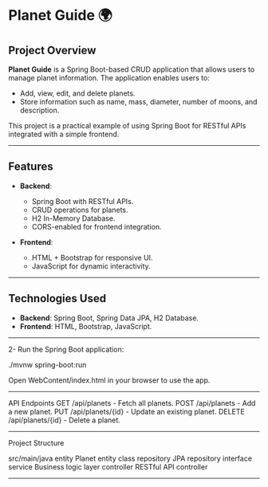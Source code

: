 # Planet Guide 🌍

## Project Overview
**Planet Guide** is a Spring Boot-based CRUD application that allows users to manage planet information. The application enables users to:
- Add, view, edit, and delete planets.
- Store information such as name, mass, diameter, number of moons, and description.

This project is a practical example of using Spring Boot for RESTful APIs integrated with a simple frontend.

---

## Features
- **Backend**:
  - Spring Boot with RESTful APIs.
  - CRUD operations for planets.
  - H2 In-Memory Database.
  - CORS-enabled for frontend integration.

- **Frontend**:
  - HTML + Bootstrap for responsive UI.
  - JavaScript for dynamic interactivity.

---

## Technologies Used
- **Backend**: Spring Boot, Spring Data JPA, H2 Database.
- **Frontend**: HTML, Bootstrap, JavaScript.

---

2- Run the Spring Boot application:

./mvnw spring-boot:run

Open WebContent/index.html in your browser to use the app.

---

API Endpoints
GET /api/planets - Fetch all planets.
POST /api/planets - Add a new planet.
PUT /api/planets/{id} - Update an existing planet.
DELETE /api/planets/{id} - Delete a planet.

---

Project Structure

src/main/java
 entity            Planet entity class
 repository        JPA repository interface
 service           Business logic layer
 controller        RESTful API controller


---



